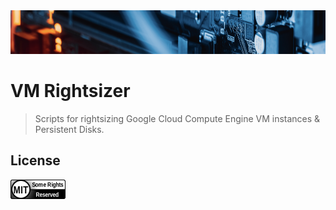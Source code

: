 <div align="center">
    <img src="https://github.com/benweston/vm-rightsizer/blob/main/assets/banner-image.png" alt="Computer Motherboard" width="900" height="70" />
</div>

# VM Rightsizer

<div align="left">

> Scripts for rightsizing Google Cloud Compute Engine VM instances &amp; Persistent Disks.

</div>

## License

<div align="left">
    <p align="left">
        <a href="https://github.com/benweston/vm-rightsizer/blob/main/LICENSE">
            <img src="https://github.com/benweston/vm-rightsizer/blob/main/assets/license-icon-mit.png" width="88" height="31" alt="license-icon-mit" />
        </a>
    </p>
</div>